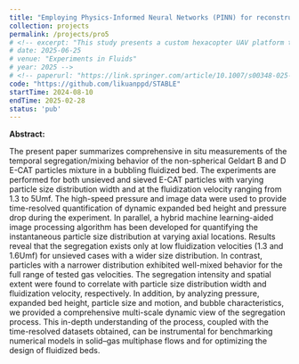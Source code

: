 ```yaml
---
title: "Employing Physics-Informed Neural Networks (PINN) for reconstructing wind fields from sparse UAV observations, validated through field experiments"
collection: projects
permalink: /projects/pro5
# <!-- excerpt: "This study presents a custom hexacopter UAV platform that integrates a full-scale sonic anemometer with a multi-resolution digital in-line holography system to capture real-time, three-dimensional wind vectors and micrometer- to millimeter-scale particle distributions in the atmospheric boundary layer, using time- and frequency-domain corrections to eliminate rotor-induced disturbances and achieve high-precision turbulence statistics and particle sizing."
# date: 2025-06-25
# venue: "Experiments in Fluids"
# year: 2025 -->
# <!-- paperurl: "https://link.springer.com/article/10.1007/s00348-025-04064-3" -->
code: "https://github.com/likuanppd/STABLE"
startTime: 2024-08-10
endTime: 2025-02-28
status: 'pub'
---
```

**Abstract:**

The present paper summarizes comprehensive in situ measurements of the temporal segregation/mixing behavior of the non-spherical Geldart B and D E-CAT particles mixture in a bubbling fluidized bed. The experiments are performed for both unsieved and sieved E-CAT particles with varying particle size distribution width and at the fluidization velocity ranging from 1.3 to 5Umf. The high-speed pressure and image data were used to provide time-resolved quantification of dynamic expanded bed height and pressure drop during the experiment. In parallel, a hybrid machine learning-aided image processing algorithm has been developed for quantifying the instantaneous particle size distribution at varying axial locations. Results reveal that the segregation exists only at low fluidization velocities (1.3 and 1.6Umf) for unsieved cases with a wider size distribution. In contrast, particles with a narrower distribution exhibited well-mixed behavior for the full range of tested gas velocities. The segregation intensity and spatial extent were found to correlate with particle size distribution width and fluidization velocity, respectively. In addition, by analyzing pressure, expanded bed height, particle size and motion, and bubble characteristics, we provided a comprehensive multi-scale dynamic view of the segregation process. This in-depth understanding of the process, coupled with the time-resolved datasets obtained, can be instrumental for benchmarking numerical models in solid–gas multiphase flows and for optimizing the design of fluidized beds. 
